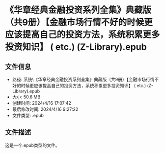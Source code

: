 ﻿# 《华章经典金融投资系列全集》典藏版（共9册）【金融市场行情不好的时候更应该提高自己的投资方法，系统积累更多投资知识】 ( etc.) (Z-Library).epub

## 文件信息
- 路径: 系统\《华章经典金融投资系列全集》典藏版（共9册）【金融市场行情不好的时候更应该提高自己的投资方法，系统积累更多投资知识】 ( etc.) (Z-Library).epub
- 大小: 50.6 MB
- 创建时间: 2024/4/16 17:07:42
- 最后修改时间: 2024/4/16 9:27:22
- 文件类型: .epub

## 文件描述
这是一个.epub类型的文件。

